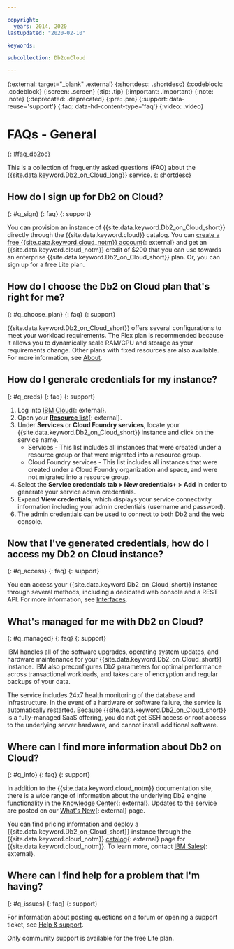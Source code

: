 ```yaml
---

copyright:
  years: 2014, 2020
lastupdated: "2020-02-10"

keywords: 

subcollection: Db2onCloud

---
```


<!-- Attribute definitions --> 
{:external: target="_blank" .external}
{:shortdesc: .shortdesc}
{:codeblock: .codeblock}
{:screen: .screen}
{:tip: .tip}
{:important: .important}
{:note: .note}
{:deprecated: .deprecated}
{:pre: .pre}
{:support: data-reuse='support'}
{:faq: data-hd-content-type='faq'}
{:video: .video}

# FAQs - General
{: #faq_db2oc}

This is a collection of frequently asked questions (FAQ) about the {{site.data.keyword.Db2_on_Cloud_long}} service.
{: shortdesc}

## How do I sign up for Db2 on Cloud?
{: #q_sign}
{: faq}
{: support}

You can provision an instance of {{site.data.keyword.Db2_on_Cloud_short}} directly through the {{site.data.keyword.cloud}} catalog. You can [create a free {{site.data.keyword.cloud_notm}} account](https://cloud.ibm.com/registration?target=%2Fcatalog%2Fservices%2Fdb2-warehouse){: external} and get an {{site.data.keyword.cloud_notm}} credit of $200 that you can use towards an enterprise {{site.data.keyword.Db2_on_Cloud_short}} plan. Or, you can sign up for a free Lite plan. 


## How do I choose the Db2 on Cloud plan that's right for me?
{: #q_choose_plan}
{: faq}
{: support}

{{site.data.keyword.Db2_on_Cloud_short}} offers several configurations to meet your workload requirements. The Flex plan is recommended because it allows you to dynamically scale RAM/CPU and storage as your requirements change. Other plans with fixed resources are also available. For more information, see [About](/docs/Db2onCloud?topic=Db2onCloud-about).

## How do I generate credentials for my instance?
{: #q_creds}
{: faq}
{: support}

1. Log into [IBM Cloud](https://cloud.ibm.com){: external}.
2. Open your [**Resource list**](https://cloud.ibm.com/resources){: external}.
3. Under **Services** or **Cloud Foundry services**, locate your {{site.data.keyword.Db2_on_Cloud_short}} instance and click on the service name.  
   - Services - This list includes all instances that were created under a resource group or that were migrated into a resource group.
   - Cloud Foundry services - This list includes all instances that were created under a Cloud Foundry organization and space, and were not migrated into a resource group.
4. Select the **Service credentials tab > New credentials+ > Add** in order to generate your service admin credentials.
5. Expand **View credentials**, which displays your service connectivity information including your admin credentials (username and password).
6. The admin credentials can be used to connect to both Db2 and the web console.


## Now that I've generated credentials, how do I access my Db2 on Cloud instance?
{: #q_access}
{: faq}
{: support}

You can access your {{site.data.keyword.Db2_on_Cloud_short}} instance through several methods, including a dedicated web console and a REST API. For more information, see [Interfaces](/docs/Db2onCloud?topic=Db2onCloud-interfaces).

## What's managed for me with Db2 on Cloud?
{: #q_managed}
{: faq}
{: support}

IBM handles all of the software upgrades, operating system updates, and hardware maintenance for your {{site.data.keyword.Db2_on_Cloud_short}} instance. IBM also preconfigures Db2 parameters for optimal performance across transactional workloads, and takes care of encryption and regular backups of your data. 

The service includes 24x7 health monitoring of the database and infrastructure. In the event of a hardware or software failure, the service is automatically restarted. Because {{site.data.keyword.Db2_on_Cloud_short}} is a fully-managed SaaS offering, you do not get SSH access or root access to the underlying server hardware, and cannot install additional software.

## Where can I find more information about Db2 on Cloud?
{: #q_info}
{: faq}
{: support}

In addition to the {{site.data.keyword.cloud_notm}} documentation site, there is a wide range of information about the underlying Db2 engine functionality in the [Knowledge Center](https://www.ibm.com/support/knowledgecenter/SSFMBX/com.ibm.swg.im.dashdb.kc.doc/welcome.html){: external}. Updates to the service are posted on our [What's New](https://www.ibm.com/support/pages/whats-new-ibm-db2-cloud){: external} page. 

You can find pricing information and deploy a {{site.data.keyword.Db2_on_Cloud_short}} instance through the {{site.data.keyword.cloud_notm}} [catalog](https://cloud.ibm.com/catalog/services/db2){: external} page for {{site.data.keyword.cloud_notm}}. To learn more, contact [IBM Sales](https://www.ibm.com/contact/us/en/){: external}.

## Where can I find help for a problem that I'm having?
{: #q_issues}
{: faq}
{: support}

For information about posting questions on a forum or opening a support ticket, see [Help & support](/docs/Db2onCloud?topic=Db2onCloud-help_support).

Only community support is available for the free Lite plan.

## 
